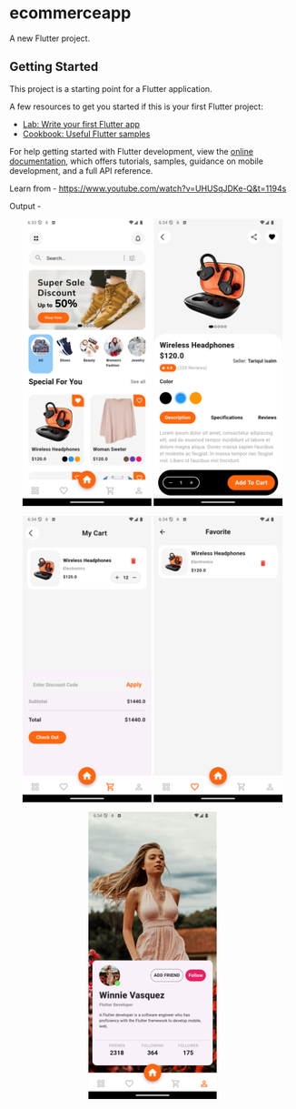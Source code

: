 # ecommerceapp

A new Flutter project.

## Getting Started

This project is a starting point for a Flutter application.

A few resources to get you started if this is your first Flutter project:

- [Lab: Write your first Flutter app](https://docs.flutter.dev/get-started/codelab)
- [Cookbook: Useful Flutter samples](https://docs.flutter.dev/cookbook)

For help getting started with Flutter development, view the
[online documentation](https://docs.flutter.dev/), which offers tutorials,
samples, guidance on mobile development, and a full API reference.


Learn from - https://www.youtube.com/watch?v=UHUSqJDKe-Q&t=1194s


Output - 

<p align="center">
  <img src="https://github.com/patugosavi/FlutterEcommerceApp/blob/main/images/outputimages/home_page.png" alt="Home Page" width="45%">
  <img src="https://github.com/patugosavi/FlutterEcommerceApp/blob/main/images/outputimages/detail_page.png" alt="Detail Page" width="45%">
</p>
<p align="center">
  <img src="https://github.com/patugosavi/FlutterEcommerceApp/blob/main/images/outputimages/cart_page.png" alt="Cart Page" width="45%">
  <img src="https://github.com/patugosavi/FlutterEcommerceApp/blob/main/images/outputimages/favorite_page.png" alt="Favorite Page" width="45%">
</p>

<p align="center">
  <img src="https://github.com/patugosavi/FlutterEcommerceApp/blob/main/images/outputimages/profile_page.png" alt="Profile Page" width="45%">
</p>
